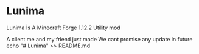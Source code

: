 # Lunima

Lunima İs A Minecraft Forge 1.12.2 Utility mod

A client me and my friend just made
We cant promise any update in future echo "# Lunima" >> README.md
